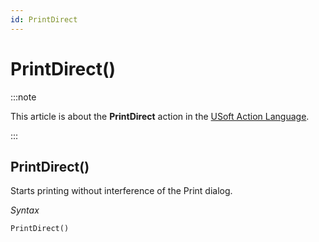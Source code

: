 ```yaml
---
id: PrintDirect
---
```


# PrintDirect()




:::note

This article is about the **PrintDirect** action in the [USoft Action Language](/docs/Task_flow/Action_Language_reference/USoft_Action_Language.md).

:::

## **PrintDirect()**

Starts printing without interference of the Print dialog.

*Syntax*

```
PrintDirect()
```

 
